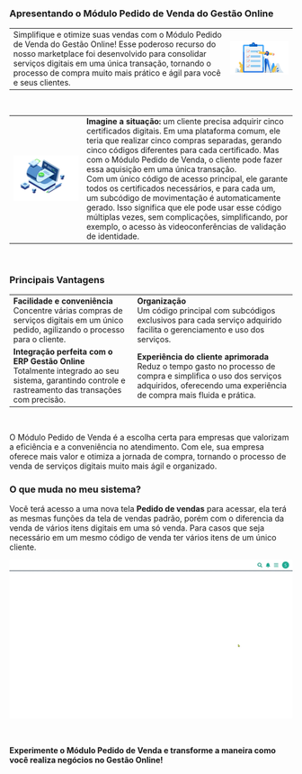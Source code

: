 ### Apresentando o Módulo Pedido de Venda do Gestão Online

| | |
|-|-|
|Simplifique e otimize suas vendas com o Módulo Pedido de Venda do Gestão Online! Esse poderoso recurso do nosso marketplace foi desenvolvido para consolidar serviços digitais em uma única transação, tornando o processo de compra muito mais prático e ágil para você e seus clientes. |![](https://github.com/Gestao-Online/public-docs/blob/f323e7660e035528d9d1e83f05b4d1a6a38934fd/erp-v2/marketplace/extensions/br.com.gestao-online.module.pedido-venda/assets/modulo_pedido-venda_02.png?raw=true) |

<br>

| | |
|-|-|
|![](https://github.com/Gestao-Online/public-docs/blob/034e2d8a05b1d6f2e074cdbc56549b59be978494/erp-v2/marketplace/extensions/br.com.gestao-online.module.pedido-venda/assets/modulo_pedido-venda_01.png?raw=true) |**Imagine a situação:** um cliente precisa adquirir cinco certificados digitais. Em uma plataforma comum, ele teria que realizar cinco compras separadas, gerando cinco códigos diferentes para cada certificado. Mas com o Módulo Pedido de Venda, o cliente pode fazer essa aquisição em uma única transação.<br>Com um único código de acesso principal, ele garante todos os certificados necessários, e para cada um, um subcódigo de movimentação é automaticamente gerado. Isso significa que ele pode usar esse código múltiplas vezes, sem complicações, simplificando, por exemplo, o acesso às videoconferências de validação de identidade. |

<br>

### Principais Vantagens

| | |
|-|-|
|**Facilidade e conveniência**<br>Concentre várias compras de serviços digitais em um único pedido, agilizando o processo para o cliente.|**Organização**<br>Um código principal com subcódigos exclusivos para cada serviço adquirido facilita o gerenciamento e uso dos serviços.|
|**Integração perfeita com o ERP Gestão Online**<br>Totalmente integrado ao seu sistema, garantindo controle e rastreamento das transações com precisão.|**Experiência do cliente aprimorada**<br>Reduz o tempo gasto no processo de compra e simplifica o uso dos serviços adquiridos, oferecendo uma experiência de compra mais fluida e prática.|

<br>

O Módulo Pedido de Venda é a escolha certa para empresas que valorizam a eficiência e a conveniência no atendimento. Com ele, sua empresa oferece mais valor e otimiza a jornada de compra, tornando o processo de venda de serviços digitais muito mais ágil e organizado.

### O que muda no meu sistema?

Você terá acesso a uma nova tela **Pedido de vendas** para acessar, ela terá as mesmas funções da tela de vendas padrão, porém com o diferencia da venda de vários itens digitais em uma só venda. Para casos que seja necessário em um mesmo código de venda ter vários itens de um único cliente.

![](https://github.com/Gestao-Online/public-docs/blob/84a426f9075db2987b90c62ae39f54a7ee160961/erp-v2/marketplace/extensions/br.com.gestao-online.module.pedido-venda/assets/modulo_pedido-venda_03.gif?raw=true)

<br>

**Experimente o Módulo Pedido de Venda e transforme a maneira como você realiza negócios no Gestão Online!**